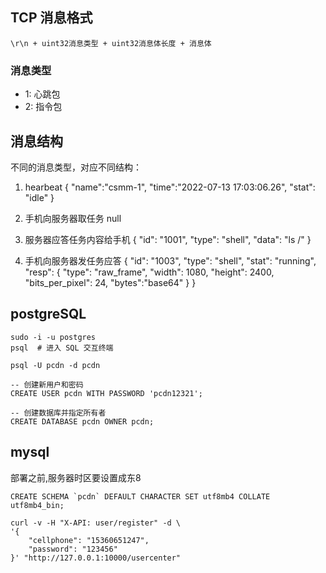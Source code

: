 ## TCP 消息格式
```
\r\n + uint32消息类型 + uint32消息体长度 + 消息体
```

### 消息类型
- 1: 心跳包
- 2: 指令包


## 消息结构

不同的消息类型，对应不同结构：

1. hearbeat
  {
   "name":"csmm-1",
   "time":"2022-07-13 17:03:06.26",
   "stat": "idle"
  }

2. 手机向服务器取任务
  null

3. 服务器应答任务内容给手机
  {
   "id": "1001",
   "type": "shell",
   "data": "ls /"
  }

4. 手机向服务器发任务应答
  {
   "id": "1003",
   "type": "shell",
   "stat": "running",
   "resp": {
       "type": "raw_frame",
       "width": 1080,
       "height": 2400,
       "bits_per_pixel": 24,
       "bytes":"base64"
   }
  }



## postgreSQL

```shell
sudo -i -u postgres
psql  # 进入 SQL 交互终端

psql -U pcdn -d pcdn

-- 创建新用户和密码
CREATE USER pcdn WITH PASSWORD 'pcdn12321';

-- 创建数据库并指定所有者
CREATE DATABASE pcdn OWNER pcdn;
```



## mysql





部署之前,服务器时区要设置成东8

```
CREATE SCHEMA `pcdn` DEFAULT CHARACTER SET utf8mb4 COLLATE utf8mb4_bin;

```


```
curl -v -H "X-API: user/register" -d \
'{
	"cellphone": "15360651247",
	"password": "123456"
}' "http://127.0.0.1:10000/usercenter"
```
